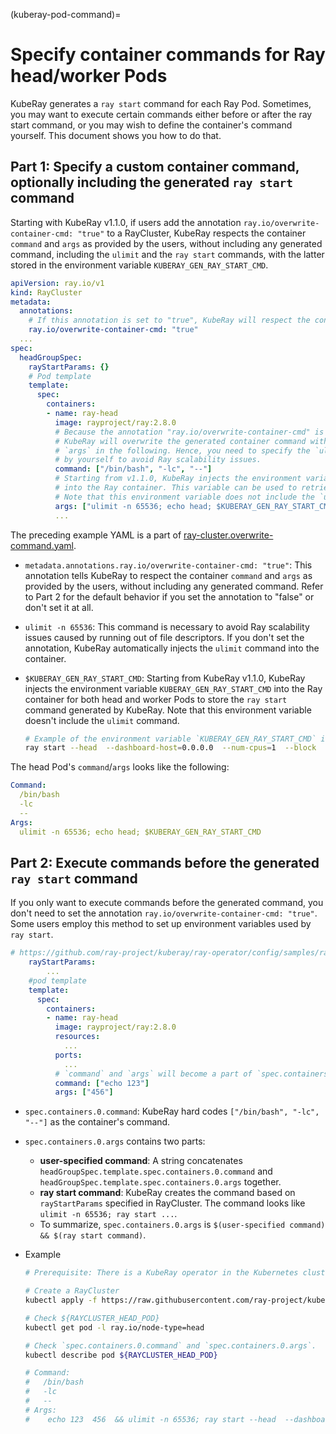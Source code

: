 (kuberay-pod-command)=

# Specify container commands for Ray head/worker Pods

KubeRay generates a `ray start` command for each Ray Pod.
Sometimes, you may want to execute certain commands either before or after the ray start command, or you may wish to define the container's command yourself.
This document shows you how to do that.

## Part 1: Specify a custom container command, optionally including the generated `ray start` command

Starting with KubeRay v1.1.0, if users add the annotation `ray.io/overwrite-container-cmd: "true"` to a RayCluster, KubeRay respects the container `command` and `args` as provided by the users, without including any generated command, including the `ulimit` and the `ray start` commands, with the latter stored in the environment variable `KUBERAY_GEN_RAY_START_CMD`.

```yaml
apiVersion: ray.io/v1
kind: RayCluster
metadata:
  annotations:
    # If this annotation is set to "true", KubeRay will respect the container `command` and `args`.
    ray.io/overwrite-container-cmd: "true"
  ...
spec:
  headGroupSpec:
    rayStartParams: {}
    # Pod template
    template:
      spec:
        containers:
        - name: ray-head
          image: rayproject/ray:2.8.0
          # Because the annotation "ray.io/overwrite-container-cmd" is set to "true",
          # KubeRay will overwrite the generated container command with `command` and
          # `args` in the following. Hence, you need to specify the `ulimit` command
          # by yourself to avoid Ray scalability issues.
          command: ["/bin/bash", "-lc", "--"]
          # Starting from v1.1.0, KubeRay injects the environment variable `KUBERAY_GEN_RAY_START_CMD`
          # into the Ray container. This variable can be used to retrieve the generated Ray start command.
          # Note that this environment variable does not include the `ulimit` command.
          args: ["ulimit -n 65536; echo head; $KUBERAY_GEN_RAY_START_CMD"]
          ...
```

The preceding example YAML is a part of [ray-cluster.overwrite-command.yaml](https://github.com/ray-project/kuberay/blob/master/ray-operator/config/samples/ray-cluster.overwrite-command.yaml).

* `metadata.annotations.ray.io/overwrite-container-cmd: "true"`: This annotation tells KubeRay to respect the container `command` and `args` as provided by the users, without including any generated command.
Refer to Part 2 for the default behavior if you set the annotation to "false" or don't set it at all.

* `ulimit -n 65536`: This command is necessary to avoid Ray scalability issues caused by running out of file descriptors.
If you don't set the annotation, KubeRay automatically injects the `ulimit` command into the container.

* `$KUBERAY_GEN_RAY_START_CMD`: Starting from KubeRay v1.1.0, KubeRay injects the environment variable `KUBERAY_GEN_RAY_START_CMD` into the Ray container for both head and worker Pods to store the `ray start` command generated by KubeRay.
Note that this environment variable doesn't include the `ulimit` command.
  ```sh
  # Example of the environment variable `KUBERAY_GEN_RAY_START_CMD` in the head Pod.
  ray start --head  --dashboard-host=0.0.0.0  --num-cpus=1  --block  --metrics-export-port=8080  --memory=2147483648
  ```

The head Pod's `command`/`args` looks like the following:

```yaml
Command:
  /bin/bash
  -lc
  --
Args:
  ulimit -n 65536; echo head; $KUBERAY_GEN_RAY_START_CMD
```

## Part 2: Execute commands before the generated `ray start` command

If you only want to execute commands before the generated command, you don't need to set the annotation `ray.io/overwrite-container-cmd: "true"`.
Some users employ this method to set up environment variables used by `ray start`.

```yaml
# https://github.com/ray-project/kuberay/ray-operator/config/samples/ray-cluster.head-command.yaml
    rayStartParams:
        ...
    #pod template
    template:
      spec:
        containers:
        - name: ray-head
          image: rayproject/ray:2.8.0
          resources:
            ...
          ports:
            ...
          # `command` and `args` will become a part of `spec.containers.0.args` in the head Pod.
          command: ["echo 123"]
          args: ["456"]
```

* `spec.containers.0.command`: KubeRay hard codes `["/bin/bash", "-lc", "--"]` as the container's command.
* `spec.containers.0.args` contains two parts:
  * **user-specified command**: A string concatenates `headGroupSpec.template.spec.containers.0.command` and `headGroupSpec.template.spec.containers.0.args` together.
  * **ray start command**: KubeRay creates the command based on `rayStartParams` specified in RayCluster. The command looks like `ulimit -n 65536; ray start ...`.
  * To summarize, `spec.containers.0.args` is `$(user-specified command) && $(ray start command)`.

* Example
    ```sh
    # Prerequisite: There is a KubeRay operator in the Kubernetes cluster.

    # Create a RayCluster
    kubectl apply -f https://raw.githubusercontent.com/ray-project/kuberay/master/ray-operator/config/samples/ray-cluster.head-command.yaml

    # Check ${RAYCLUSTER_HEAD_POD}
    kubectl get pod -l ray.io/node-type=head

    # Check `spec.containers.0.command` and `spec.containers.0.args`.
    kubectl describe pod ${RAYCLUSTER_HEAD_POD}

    # Command:
    #   /bin/bash
    #   -lc
    #   --
    # Args:
    #    echo 123  456  && ulimit -n 65536; ray start --head  --dashboard-host=0.0.0.0  --num-cpus=1  --block  --metrics-export-port=8080  --memory=2147483648
    ```
